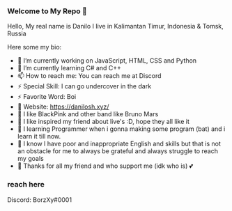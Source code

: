 ### Welcome to My Repo 👋
Hello, My real name is Danilo
I live in Kalimantan Timur, Indonesia & Tomsk, Russia

Here some my bio:

- 🔭 I’m currently working on JavaScript, HTML, CSS and Python
- 🌱 I’m currently learning C# and C++
- 📫 How to reach me: You can reach me at Discord
- ⚡ Special Skill: I can go undercover in the dark
- ⚡ Favorite Word: Boi 
- 💎 Website: https://danilosh.xyz/
- 💎 I like BlackPink and other band like Bruno Mars
- 💎 I like inspired my friend about live's :D, hope they all like it
- 💎 I learning Programmer when i gonna making some program (bat) and i learn it till now.
- 💎 I know I have poor and inappropriate English and skills but that is not an obstacle for me to always be grateful and always struggle to reach my goals
- 💎 Thanks for all my friend and who support me (idk who is) 💕

### reach here
Discord: BorzXy#0001
